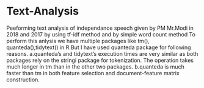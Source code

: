 # Text-Analysis
Peeforming text analysis of independance speech given by PM Mr.Modi in 2018 and 2017 by using tf-idf method and by simple word count method
To perform this anlysis we have multiple packages like tm(), quanteda(),tidytext() in R.But I have used quanteda package for following reasons.
a.quanteda’s and tidytext’s execution times are very similar as both packages rely on the stringi package for tokenization.
  The operation takes much longer in tm than in the other two packages.
b.quanteda is much faster than tm in both feature selection and document-feature matrix construction.


